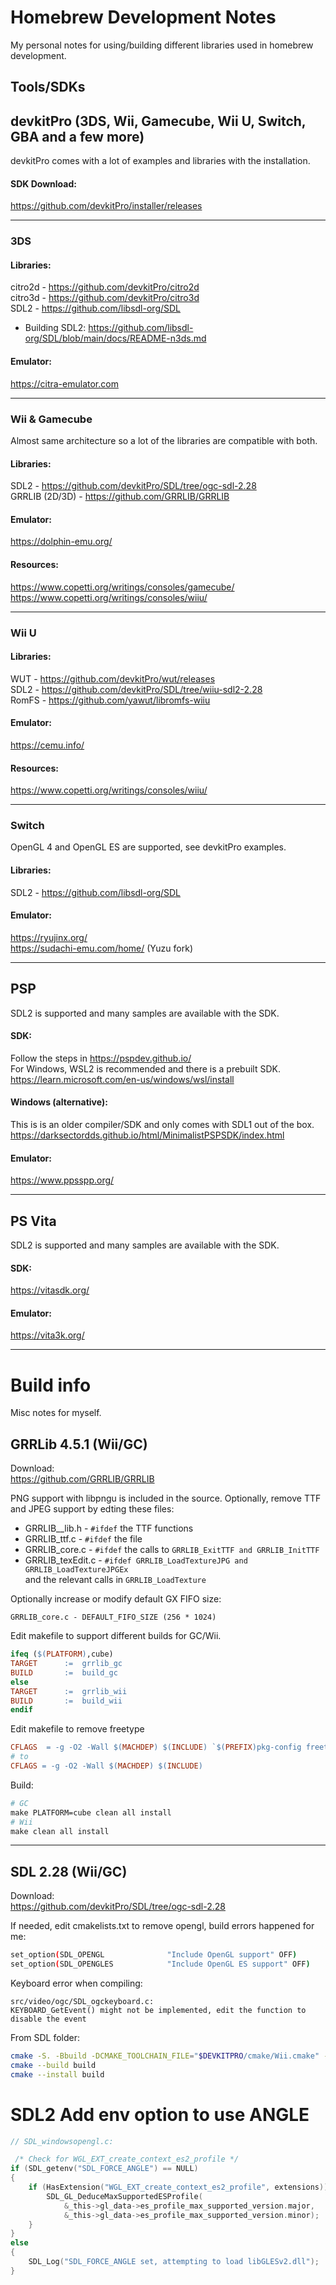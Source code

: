 # Homebrew Development Notes

My personal notes for using/building different libraries used in homebrew development.

## Tools/SDKs

## devkitPro (3DS, Wii, Gamecube, Wii U, Switch, GBA and a few more)

devkitPro comes with a lot of examples and libraries with the installation.

#### SDK Download:
https://github.com/devkitPro/installer/releases

---

### 3DS

#### Libraries:
citro2d - https://github.com/devkitPro/citro2d<br>
citro3d - https://github.com/devkitPro/citro3d<br>
SDL2 - https://github.com/libsdl-org/SDL<br>
- Building SDL2:
https://github.com/libsdl-org/SDL/blob/main/docs/README-n3ds.md

#### Emulator:
https://citra-emulator.com

---

### Wii & Gamecube
Almost same architecture so a lot of the libraries are compatible with both.

#### Libraries:
SDL2 - https://github.com/devkitPro/SDL/tree/ogc-sdl-2.28<br>
GRRLIB (2D/3D) - https://github.com/GRRLIB/GRRLIB<br>

#### Emulator:
https://dolphin-emu.org/

#### Resources:<br>
https://www.copetti.org/writings/consoles/gamecube/<br>
https://www.copetti.org/writings/consoles/wiiu/<br>

---

### Wii U
#### Libraries:
WUT - https://github.com/devkitPro/wut/releases<br>
SDL2 - https://github.com/devkitPro/SDL/tree/wiiu-sdl2-2.28<br>
RomFS - https://github.com/yawut/libromfs-wiiu<br>

#### Emulator:
https://cemu.info/

#### Resources:<br>
https://www.copetti.org/writings/consoles/wiiu/

---

### Switch
OpenGL 4 and OpenGL ES are supported, see devkitPro examples.

#### Libraries:
SDL2 - https://github.com/libsdl-org/SDL<br>

#### Emulator:
https://ryujinx.org/<br>
https://sudachi-emu.com/home/ (Yuzu fork)

---

## PSP

SDL2 is supported and many samples are available with the SDK.

#### SDK:
Follow the steps in https://pspdev.github.io/<br>
For Windows, WSL2 is recommended and there is a prebuilt SDK.<br>
https://learn.microsoft.com/en-us/windows/wsl/install

#### Windows (alternative):
This is is an older compiler/SDK and only comes with SDL1 out of the box.
https://darksectordds.github.io/html/MinimalistPSPSDK/index.html

#### Emulator:
https://www.ppsspp.org/

---

## PS Vita

SDL2 is supported and many samples are available with the SDK.

#### SDK:
https://vitasdk.org/

#### Emulator:
https://vita3k.org/

---

# Build info

Misc notes for myself.

## GRRLib 4.5.1 (Wii/GC)

Download:<br>
https://github.com/GRRLIB/GRRLIB

PNG support with libpngu is included in the source.
Optionally, remove TTF and JPEG support by edting these files:
- GRRLIB__lib.h - `#ifdef` the TTF functions
- GRRLIB_ttf.c - `#ifdef` the file
- GRRLIB_core.c - `#ifdef` the calls to `GRRLIB_ExitTTF and GRRLIB_InitTTF`
- GRRLIB_texEdit.c - `#ifdef GRRLIB_LoadTextureJPG and GRRLIB_LoadTextureJPGEx`<br>
and the relevant calls in `GRRLIB_LoadTexture`

Optionally increase or modify default GX FIFO size:
```
GRRLIB_core.c - DEFAULT_FIFO_SIZE (256 * 1024)
```

Edit makefile to support different builds for GC/Wii.

```Makefile
ifeq ($(PLATFORM),cube)
TARGET		:=	grrlib_gc
BUILD		:=	build_gc
else
TARGET		:=	grrlib_wii
BUILD		:=	build_wii
endif
```

Edit makefile to remove freetype
```Makefile
CFLAGS	= -g -O2 -Wall $(MACHDEP) $(INCLUDE) `$(PREFIX)pkg-config freetype2 --cflags`
# to
CFLAGS = -g -O2 -Wall $(MACHDEP) $(INCLUDE)
```

Build:
```Makefile
# GC
make PLATFORM=cube clean all install
# Wii
make clean all install
```
---

## SDL 2.28 (Wii/GC)

Download:<br>
https://github.com/devkitPro/SDL/tree/ogc-sdl-2.28

If needed, edit cmakelists.txt to remove opengl, build errors happened for me:
```bash
set_option(SDL_OPENGL              "Include OpenGL support" OFF)
set_option(SDL_OPENGLES            "Include OpenGL ES support" OFF)
```

Keyboard error when compiling:
```
src/video/ogc/SDL_ogckeyboard.c:
KEYBOARD_GetEvent() might not be implemented, edit the function to disable the event
```

From SDL folder:
```bash
cmake -S. -Bbuild -DCMAKE_TOOLCHAIN_FILE="$DEVKITPRO/cmake/Wii.cmake" -DCMAKE_BUILD_TYPE=Release
cmake --build build
cmake --install build
```

# SDL2 Add env option to use ANGLE
```c
// SDL_windowsopengl.c:

 /* Check for WGL_EXT_create_context_es2_profile */
if (SDL_getenv("SDL_FORCE_ANGLE") == NULL)
{
    if (HasExtension("WGL_EXT_create_context_es2_profile", extensions)) {
        SDL_GL_DeduceMaxSupportedESProfile(
            &_this->gl_data->es_profile_max_supported_version.major,
            &_this->gl_data->es_profile_max_supported_version.minor);
    }
}
else
{
    SDL_Log("SDL_FORCE_ANGLE set, attempting to load libGLESv2.dll");
}
```
